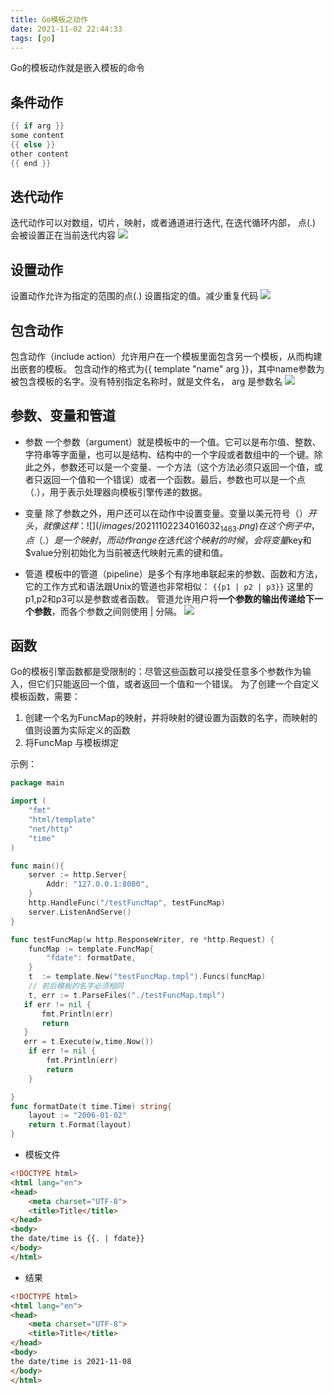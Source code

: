 ```yaml
---
title: Go模板之动作
date: 2021-11-02 22:44:33
tags: [go]
---
```


Go的模板动作就是嵌入模板的命令

## 条件动作
```go
{{ if arg }}
some content
{{ else }}
other content
{{ end }}
```

## 迭代动作
迭代动作可以对数组，切片，映射，或者通道进行迭代, 在迭代循环内部， 点(.) 会被设置正在当前迭代内容
![](/images/20211102225150894_9416.png)

## 设置动作
设置动作允许为指定的范围的点(.) 设置指定的值。减少重复代码
![](/images/20211102231416052_22952.png)

## 包含动作
包含动作（include action）允许用户在一个模板里面包含另一个模板，从而构建出嵌套的模板。
包含动作的格式为{{ template "name" arg }}，其中name参数为被包含模板的名字。没有特别指定名称时，就是文件名， arg 是参数名
![](/images/20211102233152861_9410.png)

## 参数、变量和管道
- 参数
一个参数（argument）就是模板中的一个值。它可以是布尔值、整数、字符串等字面量，也可以是结构、结构中的一个字段或者数组中的一个键。除此之外，参数还可以是一个变量、一个方法（这个方法必须只返回一个值，或者只返回一个值和一个错误）或者一个函数。最后，参数也可以是一个点（.），用于表示处理器向模板引擎传递的数据。
- 变量
除了参数之外，用户还可以在动作中设置变量。变量以美元符号（$）开头，就像这样：
![](/images/20211102234016032_1463.png)
在这个例子中，点（.）是一个映射，而动作range在迭代这个映射的时候，会将变量$key和$value分别初始化为当前被迭代映射元素的键和值。

- 管道
模板中的管道（pipeline）是多个有序地串联起来的参数、函数和方法，它的工作方式和语法跟Unix的管道也非常相似：
`{{p1 | p2 | p3}}` 这里的p1,p2和p3可以是参数或者函数。
管道允许用户将**一个参数的输出传递给下一个参数**，而各个参数之间则使用 | 分隔。
![](/images/20211102234613288_2442.png)
## 函数
Go的模板引擎函数都是受限制的：尽管这些函数可以接受任意多个参数作为输入，但它们只能返回一个值，或者返回一个值和一个错误。
为了创建一个自定义模板函数，需要：
1. 创建一个名为FuncMap的映射，并将映射的键设置为函数的名字，而映射的值则设置为实际定义的函数
2. 将FuncMap 与模板绑定

示例：
```go
package main

import (
    "fmt"
    "html/template"
    "net/http"
    "time"
)

func main(){
    server := http.Server{
        Addr: "127.0.0.1:8080",
    }
    http.HandleFunc("/testFuncMap", testFuncMap)
    server.ListenAndServe()
}

func testFuncMap(w http.ResponseWriter, re *http.Request) {
    funcMap := template.FuncMap{
        "fdate": formatDate,
    }
    t  := template.New("testFuncMap.tmpl").Funcs(funcMap)
    // 前后模板的名字必须相同
    t, err := t.ParseFiles("./testFuncMap.tmpl")
   if err != nil {
       fmt.Println(err)
       return
   }
   err = t.Execute(w,time.Now())
    if err != nil {
        fmt.Println(err)
        return
    }

}
func formatDate(t time.Time) string{
    layout := "2006-01-02"
    return t.Format(layout)
}

```
- 模板文件
```html
<!DOCTYPE html>
<html lang="en">
<head>
    <meta charset="UTF-8">
    <title>Title</title>
</head>
<body>
the date/time is {{. | fdate}}
</body>
</html>
```
- 结果
```html
<!DOCTYPE html>
<html lang="en">
<head>
    <meta charset="UTF-8">
    <title>Title</title>
</head>
<body>
the date/time is 2021-11-08
</body>
</html>
```